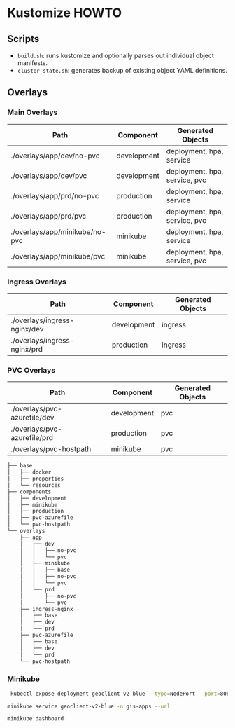 # Kustomize HOWTO

## Scripts

* `build.sh`: runs kustomize and optionally parses out individual object manifests.
* `cluster-state.sh`: generates backup of existing object YAML definitions.

## Overlays

### Main Overlays

| Path                           | Component   | Generated Objects             |
|--------------------------------|-------------|-------------------------------|
| ./overlays/app/dev/no-pvc      | development | deployment, hpa, service      |
| ./overlays/app/dev/pvc         | development | deployment, hpa, service, pvc |
| ./overlays/app/prd/no-pvc      | production  | deployment, hpa, service      |
| ./overlays/app/prd/pvc         | production  | deployment, hpa, service, pvc |
| ./overlays/app/minikube/no-pvc | minikube    | deployment, hpa, service      |
| ./overlays/app/minikube/pvc    | minikube    | deployment, hpa, service, pvc |

### Ingress Overlays

| Path                         | Component   | Generated Objects |
|------------------------------|-------------|-------------------|
| ./overlays/ingress-nginx/dev | development | ingress           |
| ./overlays/ingress-nginx/prd | production  | ingress           |

### PVC Overlays

| Path                         | Component   | Generated Objects |
|------------------------------|-------------|-------------------|
| ./overlays/pvc-azurefile/dev | development | pvc               |
| ./overlays/pvc-azurefile/prd | production  | pvc               |
| ./overlays/pvc-hostpath      | minikube    | pvc               |

```sh
├── base
│   ├── docker
│   ├── properties
│   └── resources
├── components
│   ├── development
│   ├── minikube
│   ├── production
│   ├── pvc-azurefile
│   └── pvc-hostpath
└── overlays
    ├── app
    │   ├── dev
    │   │   ├── no-pvc
    │   │   └── pvc
    │   ├── minikube
    │   │   ├── base
    │   │   ├── no-pvc
    │   │   └── pvc
    │   └── prd
    │       ├── no-pvc
    │       └── pvc
    ├── ingress-nginx
    │   ├── base
    │   ├── dev
    │   └── prd
    ├── pvc-azurefile
    │   ├── base
    │   ├── dev
    │   └── prd
    └── pvc-hostpath
```

### Minikube

```sh
 kubectl expose deployment geoclient-v2-blue --type=NodePort --port=8080
```

```sh
minikube service geoclient-v2-blue -n gis-apps --url
```

```sh
minikube dashboard
```
